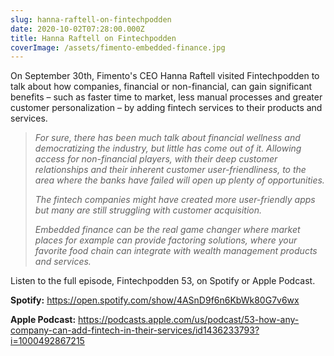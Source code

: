 ```yaml
---
slug: hanna-raftell-on-fintechpodden
date: 2020-10-02T07:28:00.000Z
title: Hanna Raftell on Fintechpodden
coverImage: /assets/fimento-embedded-finance.jpg
---
```

On September 30th, Fimento's CEO Hanna Raftell visited Fintechpodden to talk about how companies, financial or non-financial, can gain significant benefits – such as faster time to market, less manual processes and greater customer personalization – by adding fintech services to their products and services.

> *For sure, there has been much talk about financial wellness and democratizing the industry, but little has come out of it. Allowing access for non-financial players, with their deep customer relationships and their inherent customer user-friendliness, to the area where the banks have failed will open up plenty of opportunities.*
>
> *The fintech companies might have created more user-friendly apps but many are still struggling with customer acquisition.*
>
> *Embedded finance can be the real game changer where market places for example can provide factoring solutions, where your favorite food chain can integrate with wealth management products and services.*

Listen to the full episode, Fintechpodden 53, on Spotify or Apple Podcast.

**Spotify:** <https://open.spotify.com/show/4ASnD9f6n6KbWk80G7v6wx>

**Apple Podcast:** 
<https://podcasts.apple.com/us/podcast/53-how-any-company-can-add-fintech-in-their-services/id1436233793?i=1000492867215>